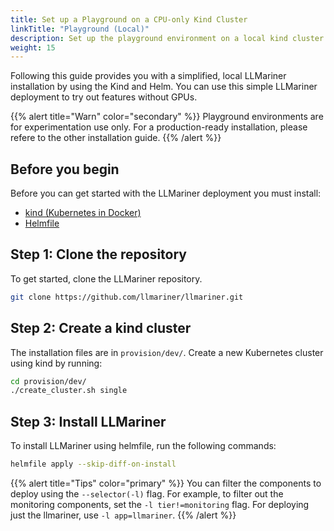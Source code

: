```yaml
---
title: Set up a Playground on a CPU-only Kind Cluster
linkTitle: "Playground (Local)"
description: Set up the playground environment on a local kind cluster (CPU-only).
weight: 15
---
```


Following this guide provides you with a simplified, local LLMariner installation by using the Kind and Helm. You can use this simple LLMariner deployment to try out features without GPUs.

{{% alert title="Warn" color="secondary" %}}
Playground environments are for experimentation use only. For a production-ready installation, please refere to the other installation guide.
{{% /alert %}}

## Before you begin

Before you can get started with the LLMariner deployment you must install:

- [kind (Kubernetes in Docker)](https://kind.sigs.k8s.io/docs/user/quick-start)
- [Helmfile](https://helmfile.readthedocs.io/en/latest/#installation)

## Step 1: Clone the repository

To get started, clone the LLMariner repository.

```bash
git clone https://github.com/llmariner/llmariner.git
```

## Step 2: Create a kind cluster

The installation files are in `provision/dev/`. Create a new Kubernetes cluster using kind by running:

```bash
cd provision/dev/
./create_cluster.sh single
```

## Step 3: Install LLMariner

To install LLMariner using helmfile, run the following commands:

```bash
helmfile apply --skip-diff-on-install
```

{{% alert title="Tips" color="primary" %}}
You can filter the components to deploy using the `--selector(-l)` flag. For example, to filter out the monitoring components, set the `-l tier!=monitoring` flag. For deploying just the llmariner, use `-l app=llmariner`.
{{% /alert %}}
